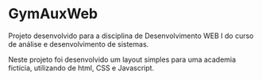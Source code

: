 # GymAuxWeb
Projeto desenvolvido para a disciplina de Desenvolvimento WEB I do curso de análise e desenvolvimento de sistemas.

Neste projeto foi desenvolvido um layout simples para uma academia fictícia, utilizando de html, CSS e Javascript.
